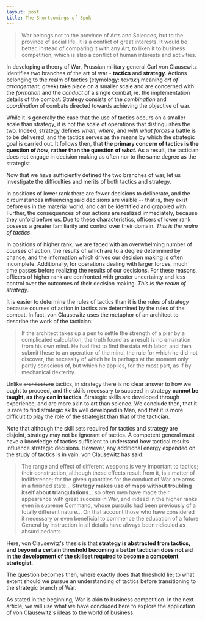 ```yaml
---
layout: post
title: The Shortcomings of Spok
---
```


> War belongs not to the province of Arts and Sciences, but to the province
of social life. It is a conflict of great interests. It would be better, instead
of comparing it with any Art, to liken it to business competition, which is also
a conflict of human interests and activities.

In developing a theory of War, Prussian military general Carl von Clausewitz
identifies two branches of the art of war - **tactics** and **strategy**.
Actions belonging to the realm of tactics (etymology: τακτική meaning _art of arrangement_, greek)
take place on a smaller scale and are concerned with the _formation_ and the _conduct_ of a single combat,
ie. the implementation details of the combat.
Strategy consists of the _combination_ and _coordination_ of combats directed towards achieving the objective of war.

While it is generally the case that the use of tactics occurs on a smaller scale than strategy, it is not the
scale of operations that distinguishes the two. Indeed, strategy defines _when_, _where_, and _with
what forces_ a battle is to be delivered, and the tactics serves as the means by which the strategic
goal is carried out. It follows then, that **the primary concern of tactics is the question of
_how_, rather than the question of _what_**.
As a result, the tactician does not engage in decision making as often nor to the same degree as the strategist.

Now that we have sufficiently defined the two branches of war, let us investigate the difficulties and
merits of both tactics and strategy.

In positions of lower rank there are fewer decisions to deliberate, and the circumstances influencing said decisions
are visible -- that is, they exist before us in the material world, and can be identified and grappled with. Further, the
consequences of our actions are realized immediately, because they unfold before us. Due to these characteristics,
officers of lower rank possess a greater familiarity and control over their domain.
_This is the realm of tactics_.

In positions of higher rank, we are faced with an overwhelming number of courses of action,
the results of which are to a degree determined by chance, and the information which
drives our decision making is often incomplete. Additionally, for operations dealing with
larger forces, much time passes before realizing the results of our decisions. For these reasons,
officers of higher rank are confronted with greater uncertainty and less control over the outcomes
of their decision making.
_This is the realm of strategy_.

It is easier to determine the rules of tactics than it is the rules of strategy because courses of action in tactics
are determined by the rules of the combat. In fact, von Clausewitz uses the metaphor of an architect to
describe the work of the tactician:

> If the architect takes up a pen to settle the strength of a pier by a complicated calculation,
the truth found as a result is no emanation from his own mind. He had first to find the data with labor,
and then submit these to an operation of the mind, the rule for which he did not discover, the necessity
of which he is perhaps at the moment only partly conscious of, but which he applies, for the most part,
as if by mechanical dexterity.

Unlike ~~architecture~~ tactics, in strategy there is no clear answer to how we ought to
proceed, and the skills necessary to succeed in strategy **cannot be taught, as they can in tactics**.
Strategic skills are developed through experience, and are more akin to art than science.
We conclude then, that it is rare to find strategic skills well developed in Man, and that it is more difficult
to play the role of the strategist than that of the tactician.

Note that although the skill sets required for tactics and strategy are disjoint,
strategy may not be ignorant of tactics.
A competent general must have a knowledge of tactics sufficient to understand how tactical results
influence strategic decisions. However, any additional energy expended on the study of tactics
is in vain. von Clausewitz has said:

> The range and effect of different weapons is very important to tactics; their construction,
although these effects result from it, is a matter of indifference; for the given quantities
for the conduct of War are arms in a finished state... **Strategy makes
use of maps without troubling itself about triangulations**... so often men have made their appearance with great
success in War, and indeed in the higher ranks even in supreme Command, whose pursuits had been
previously of a totally different nature... On that account those who have
considered it necessary or even beneficial to commence the education of a future General by
instruction in all details have always been ridiculed as absurd pedants.

Here, von Clausewitz's thesis is that **strategy is abstracted from tactics, and
beyond a certain threshold becoming a better tactician does not aid in the development of the
skillset required to become a competent strategist**.

The question becomes then, where exactly does that threshold lie; to what extent should we pursue
an understanding of tactics before transitioning to the strategic branch of War.

As stated in the beginning, War is akin to business competition.
In the next article, we will use what we have concluded here to explore the application of
von Clausewitz's ideas to the world of business.


